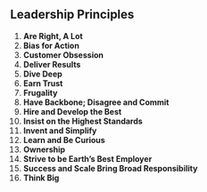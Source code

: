 ## Leadership Principles

1. **Are Right, A Lot**
2. **Bias for Action**
3. **Customer Obsession**
4. **Deliver Results**
5. **Dive Deep**
6. **Earn Trust**
7. **Frugality**
8. **Have Backbone; Disagree and Commit**
9. **Hire and Develop the Best**
10. **Insist on the Highest Standards**
11. **Invent and Simplify**
12. **Learn and Be Curious**
13. **Ownership**
14. **Strive to be Earth’s Best Employer**
15. **Success and Scale Bring Broad Responsibility**
16. **Think Big**